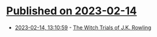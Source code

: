 # [Published on 2023-02-14](index.md)

* [2023-02-14, 13:10:59](https://news.ycombinator.com/item?id=34788764) - [The Witch Trials of J.K. Rowling](https://www.thefp.com/p/the-witch-trials-of-jk-rowling)
